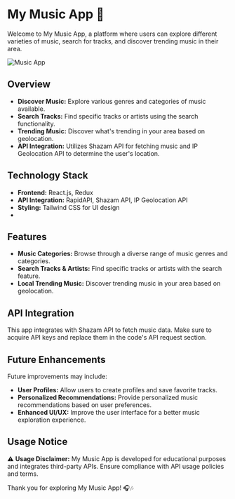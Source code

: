 # My Music App 🎵

Welcome to My Music App, a platform where users can explore different varieties of music, search for tracks, and discover trending music in their area.

![Music App](music_app_screenshot.png)

## Overview

- **Discover Music:** Explore various genres and categories of music available.
- **Search Tracks:** Find specific tracks or artists using the search functionality.
- **Trending Music:** Discover what's trending in your area based on geolocation.
- **API Integration:** Utilizes Shazam API for fetching music and IP Geolocation API to determine the user's location.

## Technology Stack

- **Frontend:** React.js, Redux
- **API Integration:** RapidAPI, Shazam API, IP Geolocation API
- **Styling:** Tailwind CSS for UI design
- 

## Features

- **Music Categories:** Browse through a diverse range of music genres and categories.
- **Search Tracks & Artists:** Find specific tracks or artists with the search feature.
- **Local Trending Music:** Discover trending music in your area based on geolocation.

## API Integration

This app integrates with Shazam API to fetch music data. Make sure to acquire API keys and replace them in the code's API request section.

## Future Enhancements

Future improvements may include:
- **User Profiles:** Allow users to create profiles and save favorite tracks.
- **Personalized Recommendations:** Provide personalized music recommendations based on user preferences.
- **Enhanced UI/UX:** Improve the user interface for a better music exploration experience.

## Usage Notice

⚠️ **Usage Disclaimer:** My Music App is developed for educational purposes and integrates third-party APIs. Ensure compliance with API usage policies and terms.

Thank you for exploring My Music App! 🎧🎶
